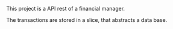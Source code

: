 This project is a API rest of a financial manager.

The transactions are stored in a slice, that abstracts a data base. 
